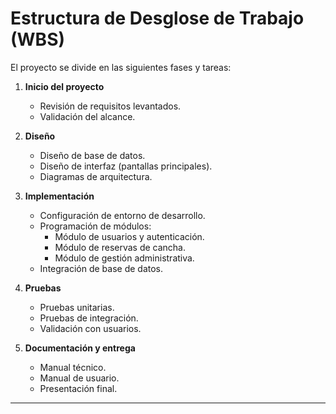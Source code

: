 # Estructura de Desglose de Trabajo (WBS)

El proyecto se divide en las siguientes fases y tareas:

1. **Inicio del proyecto**
   - Revisión de requisitos levantados.
   - Validación del alcance.

2. **Diseño**
   - Diseño de base de datos.
   - Diseño de interfaz (pantallas principales).
   - Diagramas de arquitectura.

3. **Implementación**
   - Configuración de entorno de desarrollo.
   - Programación de módulos:
     - Módulo de usuarios y autenticación.
     - Módulo de reservas de cancha.
     - Módulo de gestión administrativa.
   - Integración de base de datos.

4. **Pruebas**
   - Pruebas unitarias.
   - Pruebas de integración.
   - Validación con usuarios.

5. **Documentación y entrega**
   - Manual técnico.
   - Manual de usuario.
   - Presentación final.

---
